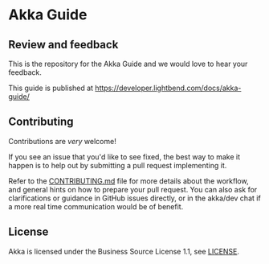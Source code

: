 Akka Guide
==========

Review and feedback
-------------------

This is the repository for the Akka Guide and we would love to hear your feedback.

This guide is published at https://developer.lightbend.com/docs/akka-guide/

Contributing
------------
Contributions are *very* welcome!

If you see an issue that you'd like to see fixed, the best way to make it happen is to help out by submitting a pull request implementing it.

Refer to the [CONTRIBUTING.md](./CONTRIBUTING.md) file for more details about the workflow,
and general hints on how to prepare your pull request. You can also ask for clarifications or guidance in GitHub issues directly,
or in the akka/dev chat if a more real time communication would be of benefit.

License
-------

Akka is licensed under the Business Source License 1.1, see [LICENSE](https://github.com/akka/akka/blob/main/LICENSE).
